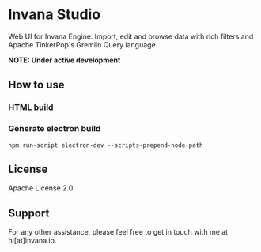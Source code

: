 # Invana Studio 

Web UI for Invana Engine: Import, edit and browse data with rich filters and 
Apache TinkerPop's Gremlin Query language.

**NOTE: Under active development**

## How to use 
### HTML build 

### Generate electron build
```shell
npm run-script electron-dev --scripts-prepend-node-path

```

## License 
Apache License 2.0

## Support
For any other assistance, please feel free to get in touch with me at hi[at]invana.io.
